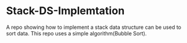 # Stack-DS-Implemtation
A repo showing how to implement a stack data structure can be used to sort data. This repo uses a simple algorithm(Bubble Sort).
